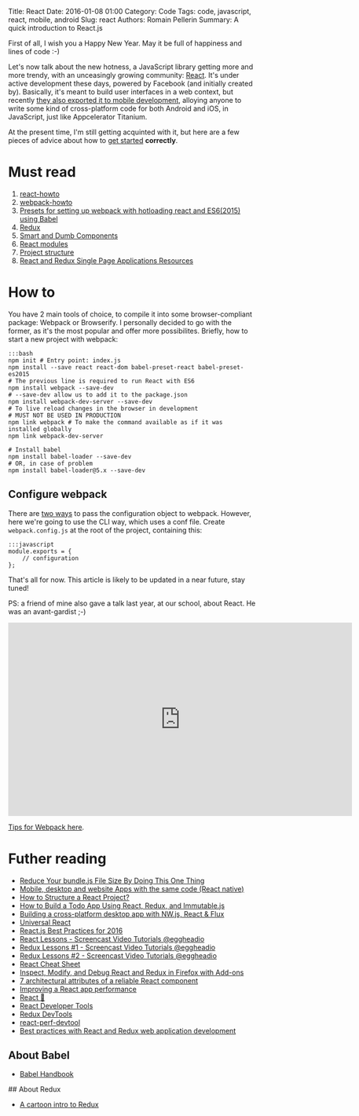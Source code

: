 Title: React
Date: 2016-01-08 01:00
Category: Code
Tags: code, javascript, react, mobile, android
Slug: react
Authors: Romain Pellerin
Summary: A quick introduction to React.js

First of all, I wish you a Happy New Year. May it be full of happiness and lines of code :-)

Let's now talk about the new hotness, a JavaScript library getting more and more trendy, with an unceasingly growing community: [React](https://facebook.github.io/react/). It's under active development these days, powered by Facebook (and initially created by). Basically, it's meant to build user interfaces in a web context, but recently [they also exported it to mobile development](https://facebook.github.io/react-native/), alloying anyone to write some kind of cross-platform code for both Android and iOS, in JavaScript, just like Appcelerator Titanium.

At the present time, I'm still getting acquinted with it, but here are a few pieces of advice about how to [get started](https://facebook.github.io/react/docs/getting-started.html) **correctly**.

# Must read

1. [react-howto](https://github.com/petehunt/react-howto)
2. [webpack-howto](https://github.com/petehunt/webpack-howto)
3. [Presets for setting up webpack with hotloading react and ES6(2015) using Babel](https://www.npmjs.com/package/hjs-webpack)
4. [Redux](http://rackt.org/redux/index.html)
5. [Smart and Dumb Components](https://medium.com/@dan_abramov/smart-and-dumb-components-7ca2f9a7c7d0#.u601nht6y)
6. [React modules](https://react.parts/native)
7. [Project structure](https://gist.github.com/jnhuynh/86693d8b485f4d335300)
8. [React and Redux Single Page Applications Resources](https://medium.com/@sapegin/react-and-redux-single-page-applications-resources-22cd859b0c1d)

# How to

You have 2 main tools of choice, to compile it into some browser-compliant package: Webpack or Browserify. I personally decided to go with the former, as it's the most popular and offer more possibilites. Briefly, how to start a new project with webpack:

    :::bash
    npm init # Entry point: index.js
    npm install --save react react-dom babel-preset-react babel-preset-es2015
    # The previous line is required to run React with ES6
    npm install webpack --save-dev
    # --save-dev allow us to add it to the package.json
    npm install webpack-dev-server --save-dev
    # To live reload changes in the browser in development
    # MUST NOT BE USED IN PRODUCTION
    npm link webpack # To make the command available as if it was installed globally
    npm link webpack-dev-server
    
    # Install babel
    npm install babel-loader --save-dev
    # OR, in case of problem
    npm install babel-loader@5.x --save-dev

## Configure webpack

There are [two ways](http://webpack.github.io/docs/configuration.html) to pass the configuration object to webpack. However, here we're going to use the CLI way, which uses a conf file. Create ```webpack.config.js``` at the root of the project, containing this:

    :::javascript
    module.exports = {
        // configuration
    };

That's all for now. This article is likely to be updated in a near future, stay tuned!

PS: a friend of mine also gave a talk last year, at our school, about React. He was an avant-gardist ;-)

<iframe width="700" height="394" src="https://www.youtube-nocookie.com/embed/_u3z_kIlXgg?rel=0" frameborder="0" allowfullscreen></iframe>

[Tips for Webpack here](https://medium.com/netscape/webpack-3-react-production-build-tips-d20507dba99a).

# Futher reading

- [Reduce Your bundle.js File Size By Doing This One Thing](https://lacke.mn/reduce-your-bundle-js-file-size/)
- [Mobile, desktop and website Apps with the same code (React native)](https://github.com/benoitvallon/react-native-nw-react-calculator)
- [How to Structure a React Project?](http://reactjsnews.com/structuring-react-projects/)
- [How to Build a Todo App Using React, Redux, and Immutable.js](http://www.sitepoint.com/how-to-build-a-todo-app-using-react-redux-and-immutable-js/)
- [Building a cross-platform desktop app with NW.js, React & Flux](https://meetfinch.com/blog/cross-platform-app-nwjs-react-flux)
- [Universal React](https://24ways.org/2015/universal-react)
- [React.js Best Practices for 2016](https://blog.risingstack.com/react-js-best-practices-for-2016/)
- [React Lessons - Screencast Video Tutorials @eggheadio](https://egghead.io/technologies/react)
- [Redux Lessons #1 - Screencast Video Tutorials @eggheadio](https://egghead.io/lessons/javascript-redux-the-single-immutable-state-tree)
- [Redux Lessons #2 - Screencast Video Tutorials @eggheadio](https://egghead.io/lessons/javascript-redux-simplifying-the-arrow-functions)
- [React Cheat Sheet](http://reactcheatsheet.com/)
- [Inspect, Modify, and Debug React and Redux in Firefox with Add-ons](https://hacks.mozilla.org/2017/07/debug-react-redux-firefox-add-ons/)
- [7 architectural attributes of a reliable React component](https://dmitripavlutin.com/7-architectural-attributes-of-a-reliable-react-component/)
- [Improving a React app performance](https://www.youtube.com/watch?v=6WvSXoYrM5o)
- [React 🎄](https://react.holiday/)
- [React Developer Tools](https://addons.mozilla.org/en-US/firefox/addon/react-devtools/)
- [Redux DevTools](https://addons.mozilla.org/en-US/firefox/addon/remotedev/)
- [react-perf-devtool](https://github.com/nitin42/react-perf-devtool)
- [Best practices with React and Redux web application development](https://developers.redhat.com/blog/2017/11/15/best-practices-react-redux-web-application-development/)

## About Babel

- [Babel Handbook](https://github.com/thejameskyle/babel-handbook/blob/master/translations/en/README.md)

## About Redux

- [A cartoon intro to Redux](https://code-cartoons.com/a-cartoon-intro-to-redux-3afb775501a6)
